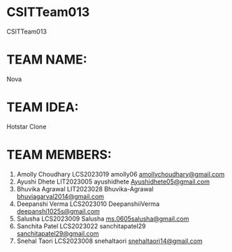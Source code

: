 # CSITTeam013
CSITTeam013

# TEAM NAME: 
Nova
# TEAM IDEA: 
Hotstar Clone

# TEAM MEMBERS:
1. Amolly Choudhary LCS2023019 amolly06 amollychoudhary@gmail.com
2. Ayushi Dhete LIT2023005 ayushidhete Ayushidhete05@gmail.com
3. Bhuvika Agrawal LIT2023028 Bhuvika-Agrawal bhuviagarval2014@gmail.com
4. Deepanshi Verma LCS2023010 DeepanshiiVerma deepanshi1025s@gmail.com
5. Salusha LCS2023009 Salusha ms.0605salusha@gmail.com
6. Sanchita Patel LCS2023022 sanchitapatel29 sanchitapatel29@gmail.com
7. Snehal Taori LCS2023008 snehaltaori snehaltaori14@gmail.com
